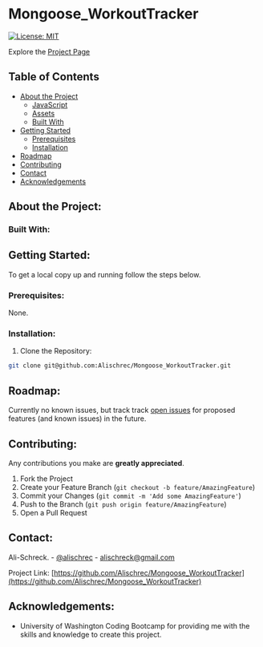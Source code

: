 # Mongoose_WorkoutTracker

[![License: MIT](https://img.shields.io/badge/License-MIT-yellow.svg)](https://opensource.org/licenses/MIT)

Explore the [Project Page](https://github.com/Alischrec/Mongoose_WorkoutTracker)

## Table of Contents

* [About the Project](#about-the-project)
  * [JavaScript](#JavaScript)
  * [Assets](#Assets)
  * [Built With](#built-with)
* [Getting Started](#getting-started)
  * [Prerequisites](#prerequisites)
  * [Installation](#installation)
* [Roadmap](#roadmap)
* [Contributing](#contributing)
* [Contact](#contact)
* [Acknowledgements](#acknowledgements)

## About the Project:
<!-- The focus of this project was to build a Node CLI that acts as an active note taker app.  -->

<!-- ![Project Gif](gif.gif) -->

<!-- ### JavaScript:
* [index.js](https://github.com/Alischrec/Mongoose_WorkoutTracker/blob/main/index.js)
* [notes.js](https://github.com/Alischrec/Mongoose_WorkoutTracker/blob/main/notes.js) -->

<!-- ### Assets:
* [CSS](https://github.com/Alischrec/Mongoose_WorkoutTracker/tree/main/public/assets/css)
* [JS](https://github.com/Alischrec/Mongoose_WorkoutTracker/tree/main/public/assets/js)
* [Database](https://github.com/Alischrec/Mongoose_WorkoutTracker/tree/main/db) -->

### Built With:
<!-- * This app is build upon [Node.js](https://nodejs.org/en/), [Express package](https://expressjs.com/), and the [Heroku](https://dashboard.heroku.com/apps) application. -->

## Getting Started:
To get a local copy up and running follow the steps below.

### Prerequisites:
None.

### Installation:
1. Clone the Repository:
```sh
git clone git@github.com:Alischrec/Mongoose_WorkoutTracker.git
```

## Roadmap:
Currently no known issues, but track track [open issues](https://github.com/Alischrec/Mongoose_WorkoutTracker/issues ) for proposed features (and known issues) in the future.


## Contributing:
Any contributions you make are **greatly appreciated**.

1. Fork the Project
2. Create your Feature Branch (`git checkout -b feature/AmazingFeature`)
3. Commit your Changes (`git commit -m 'Add some AmazingFeature'`)
4. Push to the Branch (`git push origin feature/AmazingFeature`)
5. Open a Pull Request

## Contact:
Ali-Schreck. - [@alischrec](https://www.instagram.com/alischrec) - alischreck@gmail.com

Project Link: [https://github.com/Alischrec/Mongoose_WorkoutTracker](https://github.com/Alischrec/Mongoose_WorkoutTracker)

## Acknowledgements: 
* University of Washington Coding Bootcamp for providing me with the skills and knowledge to create this project. 